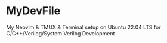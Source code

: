 # MyDevFile
My Neovim &amp; TMUX &amp; Terminal setup on Ubuntu 22.04 LTS for C/C++/Verilog/System Verilog Development
